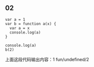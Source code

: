 ## 02

```
var a = 1
var b = function a(x) {
  var a = x
  console.log(a)
}

console.log(a)
b(2)
```

上面这段代码输出内容：1  fun/undefined/2